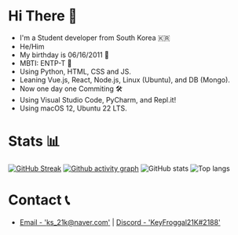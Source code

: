 # Hi There 👋
- I'm a Student developer from South Korea 🇰🇷
- He/Him
- My birthday is 06/16/2011 🎂
- MBTI: ENTP-T 💜
- Using Python, HTML, CSS and JS.
- Leaning Vue.js, React, Node.js, Linux (Ubuntu), and DB (Mongo).
- Now one day one Commiting 🛠
- Using Visual Studio Code, PyCharm, and Repl.it!
- Using macOS 12, Ubuntu 22 LTS.

# Stats 📊
[![GitHub Streak](https://github-readme-streak-stats.herokuapp.com/?user=froggal&theme=dark)](https://git.io/streak-stats)
[![Github activity graph](https://activity-graph.herokuapp.com/graph?username=froggal&theme=react-dark)](https://github.com/ashutosh00710/github-readme-activity-graph)
![GitHub stats](https://github-readme-stats.vercel.app/api?username=froggal&count_private=true&show_icons=true&bg_color=111111&hide_border=true&text_color=ffffff)
![Top langs](https://github-readme-stats.vercel.app/api/top-langs/?username=froggal&langs_count=8&show_icons=true&count_private=true&bg_color=111111&hide_border=true&text_color=ffffff)

# Contact 📞
- [Email - 'ks_21k@naver.com'](mailto:ks_21k@naver.com) | [Discord - 'KeyFroggal21K#2188'](https://discord.com/users/906351533426356226)
